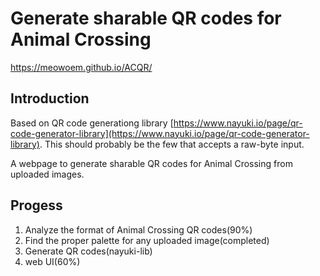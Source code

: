 Generate sharable QR codes for Animal Crossing
=========================
https://meowoem.github.io/ACQR/

Introduction
------------

Based on QR code generationg library [https://www.nayuki.io/page/qr-code-generator-library](https://www.nayuki.io/page/qr-code-generator-library). This should probably be the few that accepts a raw-byte input.

A webpage to generate sharable QR codes for Animal Crossing from uploaded images. 

Progess
------------
1. Analyze the format of Animal Crossing QR codes(90%)
2. Find the proper palette for any uploaded image(completed)
3. Generate QR codes(nayuki-lib)
4. web UI(60%)
